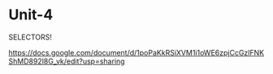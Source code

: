 # Unit-4


SELECTORS!

https://docs.google.com/document/d/1poPaKkRSiXVM1i1oWE6zpjCcGzlFNKShMD892l8G_vk/edit?usp=sharing

